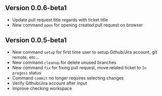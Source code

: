 ## Version 0.0.6-beta1

- Update pull request title regards with ticket title
- New command `open` for opening created pull request on browser

## Version 0.0.5-beta1

- New command `setup` for first time user to setup Github/Jira account, git remote, etc...
- New command `cleanup` for delete unused branches
- New command `fix` for fixing pull request, move related ticket to `In progess` status
- Command `commit` no longer requires selecting changes
- Verify Github/Jira account after input
- Improve checking workspace
